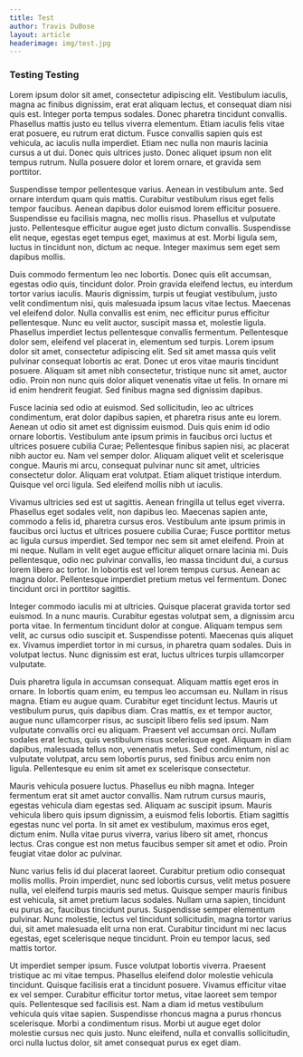 ```yaml
---
title: Test
author: Travis DuBose
layout: article
headerimage: img/test.jpg
---
```

### Testing Testing
Lorem ipsum dolor sit amet, consectetur adipiscing elit. Vestibulum iaculis, magna ac finibus dignissim, erat erat aliquam lectus, et consequat diam nisi quis est. Integer porta tempus sodales. Donec pharetra tincidunt convallis. Phasellus mattis justo eu tellus viverra elementum. Etiam iaculis felis vitae erat posuere, eu rutrum erat dictum. Fusce convallis sapien quis est vehicula, ac iaculis nulla imperdiet. Etiam nec nulla non mauris lacinia cursus a ut dui. Donec quis ultrices justo. Donec aliquet ipsum non elit tempus rutrum. Nulla posuere dolor et lorem ornare, et gravida sem porttitor.

Suspendisse tempor pellentesque varius. Aenean in vestibulum ante. Sed ornare interdum quam quis mattis. Curabitur vestibulum risus eget felis tempor faucibus. Aenean dapibus dolor euismod lorem efficitur posuere. Suspendisse eu facilisis magna, nec mollis risus. Phasellus et vulputate justo. Pellentesque efficitur augue eget justo dictum convallis. Suspendisse elit neque, egestas eget tempus eget, maximus at est. Morbi ligula sem, luctus in tincidunt non, dictum ac neque. Integer maximus sem eget sem dapibus mollis.

Duis commodo fermentum leo nec lobortis. Donec quis elit accumsan, egestas odio quis, tincidunt dolor. Proin gravida eleifend lectus, eu interdum tortor varius iaculis. Mauris dignissim, turpis ut feugiat vestibulum, justo velit condimentum nisi, quis malesuada ipsum lacus vitae lectus. Maecenas vel eleifend dolor. Nulla convallis est enim, nec efficitur purus efficitur pellentesque. Nunc eu velit auctor, suscipit massa et, molestie ligula. Phasellus imperdiet lectus pellentesque convallis fermentum. Pellentesque dolor sem, eleifend vel placerat in, elementum sed turpis. Lorem ipsum dolor sit amet, consectetur adipiscing elit. Sed sit amet massa quis velit pulvinar consequat lobortis ac erat. Donec ut eros vitae mauris tincidunt posuere. Aliquam sit amet nibh consectetur, tristique nunc sit amet, auctor odio. Proin non nunc quis dolor aliquet venenatis vitae ut felis. In ornare mi id enim hendrerit feugiat. Sed finibus magna sed dignissim dapibus.

Fusce lacinia sed odio at euismod. Sed sollicitudin, leo ac ultrices condimentum, erat dolor dapibus sapien, et pharetra risus ante eu lorem. Aenean ut odio sit amet est dignissim euismod. Duis quis enim id odio ornare lobortis. Vestibulum ante ipsum primis in faucibus orci luctus et ultrices posuere cubilia Curae; Pellentesque finibus sapien nisi, ac placerat nibh auctor eu. Nam vel semper dolor. Aliquam aliquet velit et scelerisque congue. Mauris mi arcu, consequat pulvinar nunc sit amet, ultricies consectetur dolor. Aliquam erat volutpat. Etiam aliquet tristique interdum. Quisque vel orci ligula. Sed eleifend mollis nibh ut iaculis.

Vivamus ultricies sed est ut sagittis. Aenean fringilla ut tellus eget viverra. Phasellus eget sodales velit, non dapibus leo. Maecenas sapien ante, commodo a felis id, pharetra cursus eros. Vestibulum ante ipsum primis in faucibus orci luctus et ultrices posuere cubilia Curae; Fusce porttitor metus ac ligula cursus imperdiet. Sed tempor nec sem sit amet eleifend. Proin at mi neque. Nullam in velit eget augue efficitur aliquet ornare lacinia mi. Duis pellentesque, odio nec pulvinar convallis, leo massa tincidunt dui, a cursus lorem libero ac tortor. In lobortis est vel lorem tempus cursus. Aenean ac magna dolor. Pellentesque imperdiet pretium metus vel fermentum. Donec tincidunt orci in porttitor sagittis.

Integer commodo iaculis mi at ultricies. Quisque placerat gravida tortor sed euismod. In a nunc mauris. Curabitur egestas volutpat sem, a dignissim arcu porta vitae. In fermentum tincidunt dolor at congue. Aliquam tempus sem velit, ac cursus odio suscipit et. Suspendisse potenti. Maecenas quis aliquet ex. Vivamus imperdiet tortor in mi cursus, in pharetra quam sodales. Duis in volutpat lectus. Nunc dignissim est erat, luctus ultrices turpis ullamcorper vulputate.

Duis pharetra ligula in accumsan consequat. Aliquam mattis eget eros in ornare. In lobortis quam enim, eu tempus leo accumsan eu. Nullam in risus magna. Etiam eu augue quam. Curabitur eget tincidunt lectus. Mauris ut vestibulum purus, quis dapibus diam. Cras mattis, ex et tempor auctor, augue nunc ullamcorper risus, ac suscipit libero felis sed ipsum. Nam vulputate convallis orci eu aliquam. Praesent vel accumsan orci. Nullam sodales erat lectus, quis vestibulum risus scelerisque eget. Aliquam in diam dapibus, malesuada tellus non, venenatis metus. Sed condimentum, nisl ac vulputate volutpat, arcu sem lobortis purus, sed finibus arcu enim non ligula. Pellentesque eu enim sit amet ex scelerisque consectetur.

Mauris vehicula posuere luctus. Phasellus eu nibh magna. Integer fermentum erat sit amet auctor convallis. Nam rutrum cursus mauris, egestas vehicula diam egestas sed. Aliquam ac suscipit ipsum. Mauris vehicula libero quis ipsum dignissim, a euismod felis lobortis. Etiam sagittis egestas nunc vel porta. In sit amet ex vestibulum, maximus eros eget, dictum enim. Nulla vitae purus viverra, varius libero sit amet, rhoncus lectus. Cras congue est non metus faucibus semper sit amet et odio. Proin feugiat vitae dolor ac pulvinar.

Nunc varius felis id dui placerat laoreet. Curabitur pretium odio consequat mollis mollis. Proin imperdiet, nunc sed lobortis cursus, velit metus posuere nulla, vel eleifend turpis mauris sed metus. Quisque semper mauris finibus est vehicula, sit amet pretium lacus sodales. Nullam urna sapien, tincidunt eu purus ac, faucibus tincidunt purus. Suspendisse semper elementum pulvinar. Nunc molestie, lectus vel tincidunt sollicitudin, magna tortor varius dui, sit amet malesuada elit urna non erat. Curabitur tincidunt mi nec lacus egestas, eget scelerisque neque tincidunt. Proin eu tempor lacus, sed mattis tortor.

Ut imperdiet semper ipsum. Fusce volutpat lobortis viverra. Praesent tristique ac mi vitae tempus. Phasellus eleifend dolor molestie vehicula tincidunt. Quisque facilisis erat a tincidunt posuere. Vivamus efficitur vitae ex vel semper. Curabitur efficitur tortor metus, vitae laoreet sem tempor quis. Pellentesque sed facilisis est. Nam a diam id metus vestibulum vehicula quis vitae sapien. Suspendisse rhoncus magna a purus rhoncus scelerisque. Morbi a condimentum risus. Morbi ut augue eget dolor molestie cursus nec quis justo. Nunc eleifend, nulla et convallis sollicitudin, orci nulla luctus dolor, sit amet consequat purus ex eget diam.
